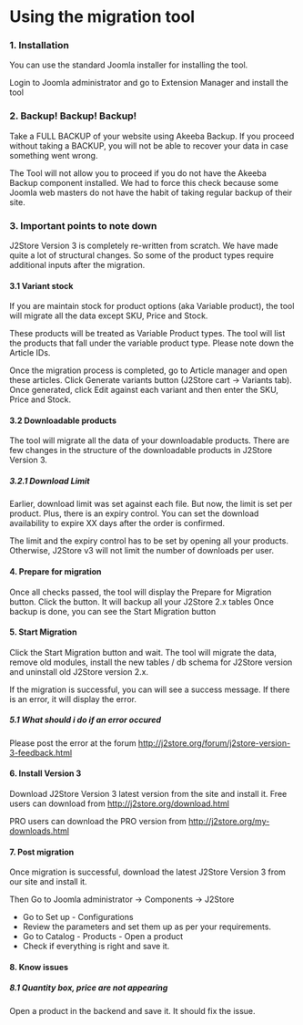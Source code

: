 # Using the migration tool

### 1. Installation

You can use the standard Joomla installer for installing the tool.

Login to Joomla administrator and go to Extension Manager
and install the tool

### 2. Backup! Backup! Backup!
Take a FULL BACKUP of your website using Akeeba Backup. 
If you proceed without taking a BACKUP, you will not be able to recover your data in case something went wrong.

The Tool will not allow you to proceed if you do not have the Akeeba Backup component installed. 
We had to force this check because some Joomla web masters do not have the habit of taking regular backup of their site.

### 3. Important points to note down
J2Store Version 3 is completely re-written from scratch. We have made quite a lot of structural changes. So some of the product types require additional inputs after the migration.

#### 3.1 Variant stock
If you are maintain stock for product options (aka Variable product), the tool will migrate all the data except SKU, Price and Stock.

These products will be treated as Variable Product types.
The tool will list the products that fall under the variable product type. Please note down the Article IDs.

Once the migration process is completed, go to Article manager and open these articles. Click Generate variants button (J2Store cart -> Variants tab).
Once generated, click Edit against each variant and then enter the SKU, Price and Stock.

#### 3.2 Downloadable products
The tool will migrate all the data of your downloadable products. There are few changes in the structure of the downloadable products in J2Store Version 3.

##### 3.2.1 Download Limit
Earlier, download limit was set against each file. But now, the limit is set per product. Plus, there is an expiry control.
You can set the download availability to expire XX days after the order is confirmed.

The limit and the expiry control has to be set by opening all your products. Otherwise, J2Store v3 will not limit the number of downloads per user.

#### 4. Prepare for migration

Once all checks passed, the tool will display the Prepare for Migration button.
Click the button. It will backup all your J2Store 2.x tables
Once backup is done, you can see the Start Migration button

#### 5. Start Migration

Click the Start Migration button and wait. 
The tool will migrate the data, remove old modules, install the new tables / db schema for J2Store version and uninstall old J2Store version 2.x.

If the migration is successful, you can will see a success message. If there is an error, it will display the error.

##### 5.1 What should i do if an error occured
Please post the error at the forum http://j2store.org/forum/j2store-version-3-feedback.html

#### 6. Install Version 3
Download J2Store Version 3 latest version from the site and install it. 
Free users can download from http://j2store.org/download.html

PRO users can download the PRO version from http://j2store.org/my-downloads.html

#### 7. Post migration
Once migration is successful, download the latest J2Store Version 3 from our site and install it.

Then Go to Joomla administrator -> Components -> J2Store

- Go to Set up - Configurations
- Review the parameters and set them up as per your requirements.
- Go to Catalog - Products - Open a product
- Check if everything is right and save it.


#### 8. Know issues

##### 8.1 Quantity box, price are not appearing
Open a product in the backend and save it. It should fix the issue.












